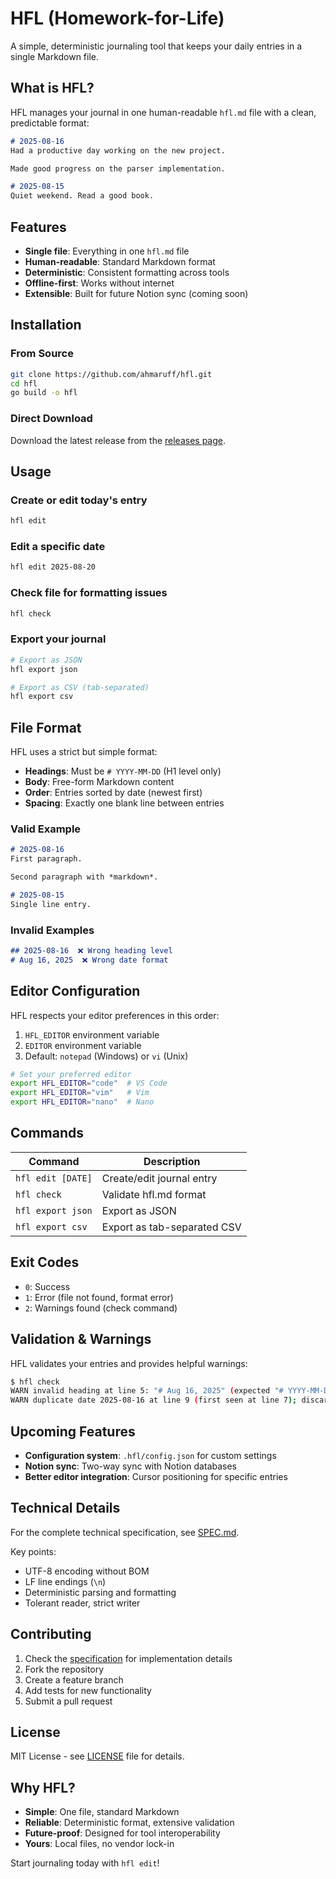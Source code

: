 # HFL (Homework-for-Life)
A simple, deterministic journaling tool that keeps your daily entries in a single Markdown file.

## What is HFL?

HFL manages your journal in one human-readable `hfl.md` file with a clean, predictable format:

```markdown
# 2025-08-16
Had a productive day working on the new project.

Made good progress on the parser implementation.

# 2025-08-15
Quiet weekend. Read a good book.
```

## Features

- **Single file**: Everything in one `hfl.md` file
- **Human-readable**: Standard Markdown format
- **Deterministic**: Consistent formatting across tools
- **Offline-first**: Works without internet
- **Extensible**: Built for future Notion sync (coming soon)

## Installation

### From Source

```bash
git clone https://github.com/ahmaruff/hfl.git
cd hfl
go build -o hfl
```

### Direct Download

Download the latest release from the [releases page](https://github.com/ahmaruff/hfl/releases).

## Usage

### Create or edit today's entry
```bash
hfl edit
```

### Edit a specific date
```bash
hfl edit 2025-08-20
```

### Check file for formatting issues
```bash
hfl check
```

### Export your journal
```bash
# Export as JSON
hfl export json

# Export as CSV (tab-separated)
hfl export csv
```

## File Format

HFL uses a strict but simple format:

- **Headings**: Must be `# YYYY-MM-DD` (H1 level only)
- **Body**: Free-form Markdown content
- **Order**: Entries sorted by date (newest first)
- **Spacing**: Exactly one blank line between entries

### Valid Example
```markdown
# 2025-08-16
First paragraph.

Second paragraph with *markdown*.

# 2025-08-15
Single line entry.
```

### Invalid Examples
```markdown
## 2025-08-16  ❌ Wrong heading level
# Aug 16, 2025  ❌ Wrong date format
```

## Editor Configuration

HFL respects your editor preferences in this order:

1. `HFL_EDITOR` environment variable
2. `EDITOR` environment variable  
3. Default: `notepad` (Windows) or `vi` (Unix)

```bash
# Set your preferred editor
export HFL_EDITOR="code"  # VS Code
export HFL_EDITOR="vim"   # Vim
export HFL_EDITOR="nano"  # Nano
```

## Commands

| Command | Description |
|---------|-------------|
| `hfl edit [DATE]` | Create/edit journal entry |
| `hfl check` | Validate hfl.md format |
| `hfl export json` | Export as JSON |
| `hfl export csv` | Export as tab-separated CSV |

## Exit Codes

- `0`: Success
- `1`: Error (file not found, format error)
- `2`: Warnings found (check command)

## Validation & Warnings

HFL validates your entries and provides helpful warnings:

```bash
$ hfl check
WARN invalid heading at line 5: "# Aug 16, 2025" (expected "# YYYY-MM-DD")
WARN duplicate date 2025-08-16 at line 9 (first seen at line 7); discarding duplicate
```

## Upcoming Features

- **Configuration system**: `.hfl/config.json` for custom settings
- **Notion sync**: Two-way sync with Notion databases
- **Better editor integration**: Cursor positioning for specific entries

## Technical Details

For the complete technical specification, see [SPEC.md](SPEC.md).

Key points:
- UTF-8 encoding without BOM
- LF line endings (`\n`)
- Deterministic parsing and formatting
- Tolerant reader, strict writer

## Contributing

1. Check the [specification](SPEC.md) for implementation details
2. Fork the repository
3. Create a feature branch
4. Add tests for new functionality
5. Submit a pull request

## License

MIT License - see [LICENSE](LICENSE) file for details.

## Why HFL?

- **Simple**: One file, standard Markdown
- **Reliable**: Deterministic format, extensive validation
- **Future-proof**: Designed for tool interoperability
- **Yours**: Local files, no vendor lock-in

Start journaling today with `hfl edit`!
